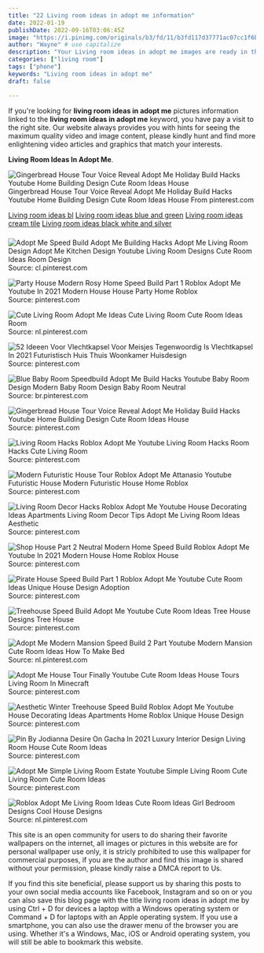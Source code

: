 ```yaml
---
title: "22 Living room ideas in adopt me information"
date: 2022-01-19
publishDate: 2022-09-16T03:06:45Z
image: "https://i.pinimg.com/originals/b3/fd/11/b3fd117d37771ac07cc1f6b06ba55327.jpg"
author: "Wayne" # use capitalize
description: "Your Living room ideas in adopt me images are ready in this website. Living room ideas in adopt me are a topic that is being searched for and liked by netizens today. You can Get the Living room ideas in adopt me files here. Get all free photos and vectors."
categories: ["living room"]
tags: ["phone"]
keywords: "Living room ideas in adopt me"
draft: false

---
```


If you're looking for **living room ideas in adopt me** pictures information linked to the **living room ideas in adopt me** keyword, you have pay a visit to the right  site.  Our website always  provides you with  hints  for seeing  the maximum  quality video and image  content, please kindly hunt and find more enlightening video articles and graphics  that match your interests.

**Living Room Ideas In Adopt Me**. 

![Gingerbread House Tour Voice Reveal Adopt Me Holiday Build Hacks Youtube Home Building Design Cute Room Ideas House](https://i.ytimg.com/vi/jf_XwVxAdoM/maxresdefault.jpg "Gingerbread House Tour Voice Reveal Adopt Me Holiday Build Hacks Youtube Home Building Design Cute Room Ideas House")
Gingerbread House Tour Voice Reveal Adopt Me Holiday Build Hacks Youtube Home Building Design Cute Room Ideas House From pinterest.com

[Living room ideas bl](/living-room-ideas-bl/)
[Living room ideas blue and green](/living-room-ideas-blue-and-green/)
[Living room ideas cream tile](/living-room-ideas-cream-tile/)
[Living room ideas black white and silver](/living-room-ideas-black-white-and-silver/)



### 

 


![Adopt Me Speed Build Adopt Me Building Hacks Adopt Me Living Room Design Adopt Me Kitchen Design Youtube Living Room Designs Cute Room Ideas Room Design](https://i.pinimg.com/originals/b9/dc/c1/b9dcc1005835a29c7fa7e59fd1378624.jpg "Adopt Me Speed Build Adopt Me Building Hacks Adopt Me Living Room Design Adopt Me Kitchen Design Youtube Living Room Designs Cute Room Ideas Room Design")
Source: cl.pinterest.com

 

![Party House Modern Rosy Home Speed Build Part 1 Roblox Adopt Me Youtube In 2021 Modern House House Party Home Roblox](https://i.pinimg.com/originals/94/fd/3d/94fd3d4fac7a2e21c657a39aedd1c582.jpg "Party House Modern Rosy Home Speed Build Part 1 Roblox Adopt Me Youtube In 2021 Modern House House Party Home Roblox")
Source: pinterest.com

 

![Cute Living Room Adopt Me Ideas Cute Living Room Cute Room Ideas Room](https://i.pinimg.com/originals/5f/81/1f/5f811f585ea99466eebf7cb23925dcac.png "Cute Living Room Adopt Me Ideas Cute Living Room Cute Room Ideas Room")
Source: nl.pinterest.com

 

![52 Ideeen Voor Vlechtkapsel Voor Meisjes Tegenwoordig Is Vlechtkapsel In 2021 Futuristisch Huis Thuis Woonkamer Huisdesign](https://i.pinimg.com/564x/41/18/78/411878175442bfda51199ed1224c1b23.jpg "52 Ideeen Voor Vlechtkapsel Voor Meisjes Tegenwoordig Is Vlechtkapsel In 2021 Futuristisch Huis Thuis Woonkamer Huisdesign")
Source: pinterest.com

 

![Blue Baby Room Speedbuild Adopt Me Build Hacks Youtube Baby Room Design Modern Baby Room Design Baby Room Neutral](https://i.pinimg.com/originals/2e/96/b8/2e96b8cf5ec423b953dfa787c8e07a19.jpg "Blue Baby Room Speedbuild Adopt Me Build Hacks Youtube Baby Room Design Modern Baby Room Design Baby Room Neutral")
Source: br.pinterest.com

 

![Gingerbread House Tour Voice Reveal Adopt Me Holiday Build Hacks Youtube Home Building Design Cute Room Ideas House](https://i.ytimg.com/vi/jf_XwVxAdoM/maxresdefault.jpg "Gingerbread House Tour Voice Reveal Adopt Me Holiday Build Hacks Youtube Home Building Design Cute Room Ideas House")
Source: pinterest.com

 

![Living Room Hacks Roblox Adopt Me Youtube Living Room Hacks Room Hacks Cute Living Room](https://i.pinimg.com/originals/dd/c9/67/ddc967505ac0a1b7969c3f8ae605eec5.jpg "Living Room Hacks Roblox Adopt Me Youtube Living Room Hacks Room Hacks Cute Living Room")
Source: pinterest.com

 

![Modern Futuristic House Tour Roblox Adopt Me Attanasio Youtube Futuristic House Modern Futuristic House Home Roblox](https://i.ytimg.com/vi/tozx7juK-mI/maxresdefault.jpg "Modern Futuristic House Tour Roblox Adopt Me Attanasio Youtube Futuristic House Modern Futuristic House Home Roblox")
Source: pinterest.com

 

![Living Room Decor Hacks Roblox Adopt Me Youtube House Decorating Ideas Apartments Living Room Decor Tips Adopt Me Living Room Ideas Aesthetic](https://i.ytimg.com/vi/XrpX_O15w1M/maxresdefault.jpg "Living Room Decor Hacks Roblox Adopt Me Youtube House Decorating Ideas Apartments Living Room Decor Tips Adopt Me Living Room Ideas Aesthetic")
Source: pinterest.com

 

![Shop House Part 2 Neutral Modern Home Speed Build Roblox Adopt Me Youtube In 2021 Modern House Home Roblox House](https://i.pinimg.com/564x/0e/3c/c9/0e3cc99df47bf90d6664fea704ca3d41.jpg "Shop House Part 2 Neutral Modern Home Speed Build Roblox Adopt Me Youtube In 2021 Modern House Home Roblox House")
Source: pinterest.com

 

![Pirate House Speed Build Part 1 Roblox Adopt Me Youtube Cute Room Ideas Unique House Design Adoption](https://i.ytimg.com/vi/Z1699zKoU5g/maxresdefault.jpg "Pirate House Speed Build Part 1 Roblox Adopt Me Youtube Cute Room Ideas Unique House Design Adoption")
Source: pinterest.com

 

![Treehouse Speed Build Adopt Me Youtube Cute Room Ideas Tree House Designs Tree House](https://i.ytimg.com/vi/GYQqBMm24t4/maxresdefault.jpg "Treehouse Speed Build Adopt Me Youtube Cute Room Ideas Tree House Designs Tree House")
Source: pinterest.com

 

![Adopt Me Modern Mansion Speed Build 2 Part Youtube Modern Mansion Cute Room Ideas How To Make Bed](https://i.pinimg.com/originals/1c/7c/11/1c7c114cd500e6b2bec17f242c78f29e.jpg "Adopt Me Modern Mansion Speed Build 2 Part Youtube Modern Mansion Cute Room Ideas How To Make Bed")
Source: nl.pinterest.com

 

![Adopt Me House Tour Finally Youtube Cute Room Ideas House Tours Living Room In Minecraft](https://i.ytimg.com/vi/5cG6zIbrGNU/maxresdefault.jpg "Adopt Me House Tour Finally Youtube Cute Room Ideas House Tours Living Room In Minecraft")
Source: pinterest.com

 

![Aesthetic Winter Treehouse Speed Build Roblox Adopt Me Youtube House Decorating Ideas Apartments Home Roblox Unique House Design](https://i.pinimg.com/originals/c4/83/1c/c4831c1d25493b4b0835e41ece7c2d0e.jpg "Aesthetic Winter Treehouse Speed Build Roblox Adopt Me Youtube House Decorating Ideas Apartments Home Roblox Unique House Design")
Source: pinterest.com

 

![Pin By Jodianna Desire On Gacha In 2021 Luxury Interior Design Living Room House Cute Room Ideas](https://i.ytimg.com/vi/jLBLkEF_gRA/maxresdefault.jpg "Pin By Jodianna Desire On Gacha In 2021 Luxury Interior Design Living Room House Cute Room Ideas")
Source: pinterest.com

 

![Adopt Me Simple Living Room Estate Youtube Simple Living Room Cute Living Room Cute Room Ideas](https://i.pinimg.com/564x/12/0a/80/120a8093508f103911175357c8fcb2e0.jpg "Adopt Me Simple Living Room Estate Youtube Simple Living Room Cute Living Room Cute Room Ideas")
Source: pinterest.com

 

![Roblox Adopt Me Living Room Ideas Cute Room Ideas Girl Bedroom Designs Cool House Designs](https://i.pinimg.com/originals/b3/fd/11/b3fd117d37771ac07cc1f6b06ba55327.jpg "Roblox Adopt Me Living Room Ideas Cute Room Ideas Girl Bedroom Designs Cool House Designs")
Source: nl.pinterest.com

 

This site is an open community for users to do sharing their favorite wallpapers on the internet, all images or pictures in this website are for personal wallpaper use only, it is stricly prohibited to use this wallpaper for commercial purposes, if you are the author and find this image is shared without your permission, please kindly raise a DMCA report to Us.

If you find this site beneficial, please support us by sharing this posts to your own social media accounts like Facebook, Instagram and so on or you can also save this blog page with the title living room ideas in adopt me by using Ctrl + D for devices a laptop with a Windows operating system or Command + D for laptops with an Apple operating system. If you use a smartphone, you can also use the drawer menu of the browser you are using. Whether it's a Windows, Mac, iOS or Android operating system, you will still be able to bookmark this website.
